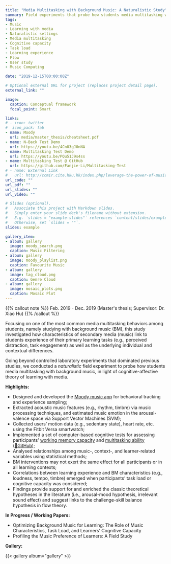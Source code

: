 ```yaml
---
title: "Media Multitasking with Background Music: A Naturalistic Study"
summary: Field experiments that probe how students media multitasking with background music, in light of cognitive-affective theory of learning with media.
tags:
- Music
- Learning with media
- Naturalistic settings
- Media multitasking
- Cognitive capacity
- Task load
- Learning experience
- Flow
- User study
- Music Computing

date: "2019-12-15T00:00:00Z"

# Optional external URL for project (replaces project detail page).
external_link: ""

image:
  caption: Conceptual framework
  focal_point: Smart

links:
# - icon: twitter
#  icon_pack: fab
- name: Moody
  url: media/master_thesis/cheatsheet.pdf
- name: N-Back Test Demo
  url: https://youtu.be/4Cn03gJ0nNA
- name: Multitasking Test Demo
  url: https://youtu.be/PQu51J9s4ss
- name: Multitasking Test @ GitHub
  url: https://github.com/Fanjie-Li/Multitasking-Test
# - name: External Link
#   url: http://ccmir.cite.hku.hk/index.php/leverage-the-power-of-music-for-learning/
url_code: ""
url_pdf: ""
url_slides: ""
url_video: ""

# Slides (optional).
#   Associate this project with Markdown slides.
#   Simply enter your slide deck's filename without extension.
#   E.g. `slides = "example-slides"` references `content/slides/example-slides.md`.
#   Otherwise, set `slides = ""`.
slides: example

gallery_item:
- album: gallery
  image: moody_search.png
  caption: Music Filtering
- album: gallery
  image: moody_playlist.png
  caption: Favourite Music
- album: gallery
  image: tag_cloud.png
  caption: Genre Cloud
- album: gallery
  image: mosaic_plots.png
  caption: Mosaic Plot
---
```


{{% callout note %}}
Feb. 2019 - Dec. 2019 (Master's thesis; Supervisor: Dr. Xiao Hu)
{{% /callout %}}

Focusing on one of the most common media multitasking behaviors among students, namely studying with background music (BM), this study investigated how characteristics of secondary media (music) link to students experience of their primary learning tasks (e.g., perceived distraction, task engagement) as well as the underlying individual and contextual differences. 

Going beyond controlled laboratory experiments that dominated previous studies, we conducted a *naturalistic* field experiment to probe how students media multitasking with background music, in light of cognitive-affective theory of learning with media.


**Highlights:**
- Designed and developed the [Moody music app](https://fanjie-li.netlify.app/media/master_thesis/cheatsheet.pdf) for behavioral tracking and experience sampling;
- Extracted acoustic music features (e.g., rhythm, timbre) via music processing techniques, and estimated music emotion in the arousal-valence space via Support Vector Machines (SVM);
- Collected users’ motion data (e.g., sedentary state), heart rate, etc. using the Fitbit Versa smartwatch;
- Implemented a set of computer-based cognitive tests for assessing participants’ [working memory capacity](https://youtu.be/4Cn03gJ0nNA) and [multitasking ability](https://youtu.be/PQu51J9s4ss) ([🔗GitHub](https://github.com/Fanjie-Li/Multitasking-Test));
- Analysed relationships among music-, context-, and learner-related variables using statistical methods;
- BM interventions may not exert the same effect for all participants or in all learning contexts;
- Correlations between learning experience and BM characteristics (e.g., loudness, tempo, timbre) emerged when participants’ task load or cognitive capacity was considered;
- Findings provide support for and enriched the classic theoretical hypotheses in the literature (i.e., arousal-mood hypothesis, irrelevant sound effect) and suggest links to the challenge-skill balance hypothesis in flow theory.

**In Progress / Working Papers:**
- Optimizing Background Music for Learning: The Role of Music Characteristics, Task Load, and Learners’ Cognitive Capacity
- Profiling the Music Preference of Learners: A Field Study

**Gallery:**

{{< gallery album="gallery" >}}



<div style="height: 20px;"></div>
